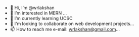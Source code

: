 - 👋 Hi, I’m @wrlakshan
- 👀 I’m interested in MERN ...
- 🌱 I’m currently learning UCSC
- 💞️ I'm looking to collaborate on web development projects...
- 📫 How to reach me e-mail: wrlakshan@gmail.com...
    

